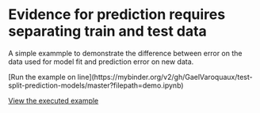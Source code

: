 # Evidence for prediction requires separating train and test data

A simple exammple to demonstrate the difference between error on the data
used for model fit and prediction error on new data.

<style
  type="text/css">
a.foobar {
    color:red;
}
</style>

<div class="card">
[Run the example on line](https://mybinder.org/v2/gh/GaelVaroquaux/test-split-prediction-models/master?filepath=demo.ipynb)
</div>

[View the executed example](https://nbviewer.jupyter.org/github/GaelVaroquaux/test-split-prediction-models/blob/master/demo.ipynb)
